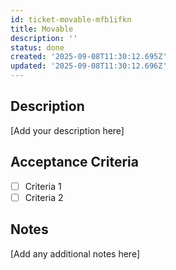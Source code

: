 ```yaml
---
id: ticket-movable-mfb1ifkn
title: Movable
description: ''
status: done
created: '2025-09-08T11:30:12.695Z'
updated: '2025-09-08T11:30:12.696Z'
---
```


## Description

[Add your description here]

## Acceptance Criteria

- [ ] Criteria 1
- [ ] Criteria 2

## Notes

[Add any additional notes here]
